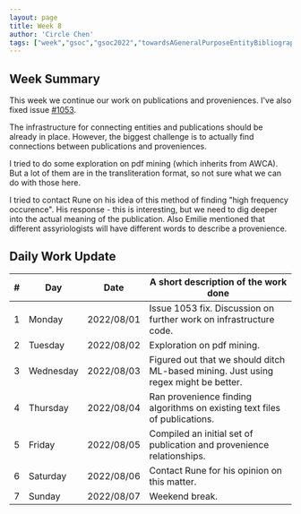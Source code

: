 ```yaml
---
layout: page
title: Week 8
author: 'Circle Chen'
tags: ["week","gsoc","gsoc2022","towardsAGeneralPurposeEntityBibliographyLinkingSystem","week#8","eval#2"]
---
```


## Week Summary

This week we continue our work on publications and proveniences. I've also fixed issue [#1053](https://gitlab.com/cdli/framework/-/issues/1053).

The infrastructure for connecting entities and publications should be already in place. However, the biggest challenge is to actually find connections between publications and proveniences.

I tried to do some exploration on pdf mining (which inherits from AWCA). But a lot of them are in the transliteration format, so not sure what we can do with those here.

I tried to contact Rune on his idea of this method of finding "high frequency occurence". His response - this is interesting, but we need to dig deeper into the actual meaning of the publication. Also Emilie mentioned that different assyriologists will have different words to describe a provenience.

## Daily Work Update

|\#|Day|Date|A short description of the work done|  
|---	|---	|---	|---	|  
|1   	| Monday 	|   2022/08/01	| Issue 1053 fix. Discussion on further work on infrastructure code. |  
|2   	| Tuesday  	|   2022/08/02	| Exploration on pdf mining. |  
|3   	| Wednesday |  2022/08/03 	| Figured out that we should ditch ML-based mining. Just using regex might be better. |  
|4   	| Thursday  |   2022/08/04	| Ran provenience finding algorithms on existing text files of publications. |  
|5   	| Friday  	|   2022/08/05	| Compiled an initial set of publication and provenience relationships. |  
|6   	| Saturday  |  2022/08/06	| Contact Rune for his opinion on this matter. |  
|7   	| Sunday  	|   2022/08/07	| Weekend break. |  

